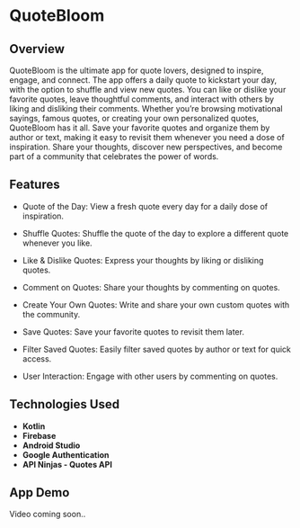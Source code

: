 # <strong>QuoteBloom</strong>

## Overview
QuoteBloom is the ultimate app for quote lovers, designed to inspire, engage, and connect. The app offers a daily quote to kickstart your day, with the option to shuffle and view new quotes. You can like or dislike your favorite quotes, leave thoughtful comments, and interact with others by liking and disliking their comments. Whether you’re browsing motivational sayings, famous quotes, or creating your own personalized quotes, QuoteBloom has it all. Save your favorite quotes and organize them by author or text, making it easy to revisit them whenever you need a dose of inspiration. Share your thoughts, discover new perspectives, and become part of a community that celebrates the power of words.

## Features
- Quote of the Day: View a fresh quote every day for a daily dose of inspiration.
  
- Shuffle Quotes: Shuffle the quote of the day to explore a different quote whenever you like.
  
- Like & Dislike Quotes: Express your thoughts by liking or disliking quotes.
  
- Comment on Quotes: Share your thoughts by commenting on quotes.

- Create Your Own Quotes: Write and share your own custom quotes with the community.
  
- Save Quotes: Save your favorite quotes to revisit them later.
  
- Filter Saved Quotes: Easily filter saved quotes by author or text for quick access.
  
- User Interaction: Engage with other users by commenting on quotes.
  
## Technologies Used
- <strong>Kotlin</strong>
- <strong>Firebase</strong>
- <strong>Android Studio</strong>
- <strong>Google Authentication</strong>
- <strong>API Ninjas - Quotes API</strong> 

## App Demo
Video coming soon..
